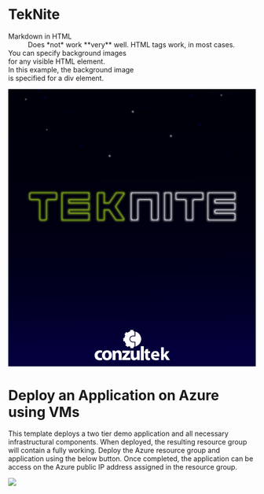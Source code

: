 # TekNite
<dl>
  <dt>Markdown in HTML</dt>
  <dd>Does *not* work **very** well. HTML tags work, in most cases.</dd>
<div style="background-image: url('/Images/tekniteimg.png');">
You can specify background images<br>
for any visible HTML element.<br>
In this example, the background image<br>
is specified for a div element.<br>

</div>

</dl>

![](/Images/tekniteimg.png "Hello World")


# Deploy an Application on Azure using VMs 

This template deploys a two tier demo application and all necessary infrastructural components. When deployed, the resulting resource group will contain a fully working. Deploy the Azure resource group and application using the below button. Once completed, the application can be access on the Azure public IP address assigned in the resource group. 

<a href="https://portal.azure.com/#create/Microsoft.Template/uri/https%3A%2F%2Fraw.githubusercontent.com%2Fcrisrc012%2FTekNite%2Fmain%2FARM%2FSmartHotel%2FSmartHotelTest.json" target="_blank">
    <img src="http://azuredeploy.net/deploybutton.png"/>
</a>


